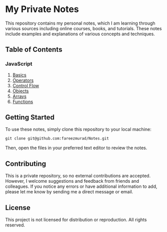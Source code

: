 # My Private Notes

This repository contains my personal notes, which I am learning through various sources including online courses, books, and tutorials. These notes include examples and explanations of various concepts and techniques.

## Table of Contents

### JavaScript

1. [Basics](./JavaScript/Basics.md)
2. [Operators](./JavaScript/Operators.md)
3. [Control Flow](./JavaScript/ControlFlow.md)
4. [Objects](./JavaScript/Objects.md)
5. [Arrays](./JavaScript/Arrays.md)
6. [Functions](./JavaScript/Functions.md)

## Getting Started

To use these notes, simply clone this repository to your local machine:

```
git clone git@github.com:fareezmurad/Notes.git
```

Then, open the files in your preferred text editor to review the notes.

## Contributing

This is a private repository, so no external contributions are accepted. However, I welcome suggestions and feedback from friends and colleagues. If you notice any errors or have additional information to add, please let me know by sending me a direct message or email.

## License

This project is not licensed for distribution or reproduction. All rights reserved.
